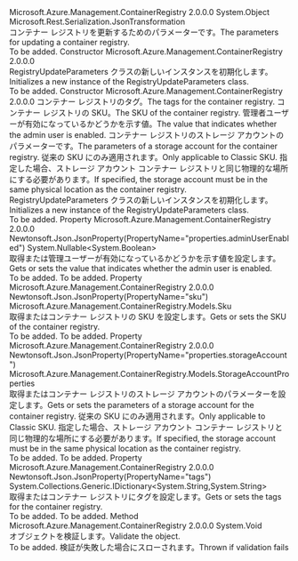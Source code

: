 <Type Name="RegistryUpdateParameters" FullName="Microsoft.Azure.Management.ContainerRegistry.Models.RegistryUpdateParameters">
  <TypeSignature Language="C#" Value="public class RegistryUpdateParameters" />
  <TypeSignature Language="ILAsm" Value=".class public auto ansi beforefieldinit RegistryUpdateParameters extends System.Object" />
  <TypeSignature Language="DocId" Value="T:Microsoft.Azure.Management.ContainerRegistry.Models.RegistryUpdateParameters" />
  <TypeSignature Language="VB.NET" Value="Public Class RegistryUpdateParameters" />
  <TypeSignature Language="F#" Value="type RegistryUpdateParameters = class" />
  <AssemblyInfo>
    <AssemblyName>Microsoft.Azure.Management.ContainerRegistry</AssemblyName>
    <AssemblyVersion>2.0.0.0</AssemblyVersion>
  </AssemblyInfo>
  <Base>
    <BaseTypeName>System.Object</BaseTypeName>
  </Base>
  <Interfaces />
  <Attributes>
    <Attribute>
      <AttributeName>Microsoft.Rest.Serialization.JsonTransformation</AttributeName>
    </Attribute>
  </Attributes>
  <Docs>
    <summary>
            <span data-ttu-id="73819-101">コンテナー レジストリを更新するためのパラメーターです。</span><span class="sxs-lookup"><span data-stu-id="73819-101">The parameters for updating a container registry.</span></span>
            </summary>
    <remarks>To be added.</remarks>
  </Docs>
  <Members>
    <Member MemberName=".ctor">
      <MemberSignature Language="C#" Value="public RegistryUpdateParameters ();" />
      <MemberSignature Language="ILAsm" Value=".method public hidebysig specialname rtspecialname instance void .ctor() cil managed" />
      <MemberSignature Language="DocId" Value="M:Microsoft.Azure.Management.ContainerRegistry.Models.RegistryUpdateParameters.#ctor" />
      <MemberSignature Language="VB.NET" Value="Public Sub New ()" />
      <MemberType>Constructor</MemberType>
      <AssemblyInfo>
        <AssemblyName>Microsoft.Azure.Management.ContainerRegistry</AssemblyName>
        <AssemblyVersion>2.0.0.0</AssemblyVersion>
      </AssemblyInfo>
      <Parameters />
      <Docs>
        <summary>
            <span data-ttu-id="73819-102">RegistryUpdateParameters クラスの新しいインスタンスを初期化します。</span><span class="sxs-lookup"><span data-stu-id="73819-102">Initializes a new instance of the RegistryUpdateParameters class.</span></span>
            </summary>
        <remarks>To be added.</remarks>
      </Docs>
    </Member>
    <Member MemberName=".ctor">
      <MemberSignature Language="C#" Value="public RegistryUpdateParameters (System.Collections.Generic.IDictionary&lt;string,string&gt; tags = null, Microsoft.Azure.Management.ContainerRegistry.Models.Sku sku = null, Nullable&lt;bool&gt; adminUserEnabled = null, Microsoft.Azure.Management.ContainerRegistry.Models.StorageAccountProperties storageAccount = null);" />
      <MemberSignature Language="ILAsm" Value=".method public hidebysig specialname rtspecialname instance void .ctor(class System.Collections.Generic.IDictionary`2&lt;string, string&gt; tags, class Microsoft.Azure.Management.ContainerRegistry.Models.Sku sku, valuetype System.Nullable`1&lt;bool&gt; adminUserEnabled, class Microsoft.Azure.Management.ContainerRegistry.Models.StorageAccountProperties storageAccount) cil managed" />
      <MemberSignature Language="DocId" Value="M:Microsoft.Azure.Management.ContainerRegistry.Models.RegistryUpdateParameters.#ctor(System.Collections.Generic.IDictionary{System.String,System.String},Microsoft.Azure.Management.ContainerRegistry.Models.Sku,System.Nullable{System.Boolean},Microsoft.Azure.Management.ContainerRegistry.Models.StorageAccountProperties)" />
      <MemberSignature Language="F#" Value="new Microsoft.Azure.Management.ContainerRegistry.Models.RegistryUpdateParameters : System.Collections.Generic.IDictionary&lt;string, string&gt; * Microsoft.Azure.Management.ContainerRegistry.Models.Sku * Nullable&lt;bool&gt; * Microsoft.Azure.Management.ContainerRegistry.Models.StorageAccountProperties -&gt; Microsoft.Azure.Management.ContainerRegistry.Models.RegistryUpdateParameters" Usage="new Microsoft.Azure.Management.ContainerRegistry.Models.RegistryUpdateParameters (tags, sku, adminUserEnabled, storageAccount)" />
      <MemberType>Constructor</MemberType>
      <AssemblyInfo>
        <AssemblyName>Microsoft.Azure.Management.ContainerRegistry</AssemblyName>
        <AssemblyVersion>2.0.0.0</AssemblyVersion>
      </AssemblyInfo>
      <Parameters>
        <Parameter Name="tags" Type="System.Collections.Generic.IDictionary&lt;System.String,System.String&gt;" />
        <Parameter Name="sku" Type="Microsoft.Azure.Management.ContainerRegistry.Models.Sku" />
        <Parameter Name="adminUserEnabled" Type="System.Nullable&lt;System.Boolean&gt;" />
        <Parameter Name="storageAccount" Type="Microsoft.Azure.Management.ContainerRegistry.Models.StorageAccountProperties" />
      </Parameters>
      <Docs>
        <param name="tags"><span data-ttu-id="73819-103">コンテナー レジストリのタグ。</span><span class="sxs-lookup"><span data-stu-id="73819-103">The tags for the container registry.</span></span></param>
        <param name="sku"><span data-ttu-id="73819-104">コンテナー レジストリの SKU。</span><span class="sxs-lookup"><span data-stu-id="73819-104">The SKU of the container registry.</span></span></param>
        <param name="adminUserEnabled"><span data-ttu-id="73819-105">管理者ユーザーが有効になっているかどうかを示す値。</span><span class="sxs-lookup"><span data-stu-id="73819-105">The value that indicates whether the admin user is enabled.</span></span></param>
        <param name="storageAccount"><span data-ttu-id="73819-106">コンテナー レジストリのストレージ アカウントのパラメーターです。</span><span class="sxs-lookup"><span data-stu-id="73819-106">The parameters of a storage account for the container registry.</span></span> <span data-ttu-id="73819-107">従来の SKU にのみ適用されます。</span><span class="sxs-lookup"><span data-stu-id="73819-107">Only applicable to Classic SKU.</span></span> <span data-ttu-id="73819-108">指定した場合、ストレージ アカウント コンテナー レジストリと同じ物理的な場所にする必要があります。</span><span class="sxs-lookup"><span data-stu-id="73819-108">If specified, the storage account must be in the same physical location as the container registry.</span></span></param>
        <summary>
            <span data-ttu-id="73819-109">RegistryUpdateParameters クラスの新しいインスタンスを初期化します。</span><span class="sxs-lookup"><span data-stu-id="73819-109">Initializes a new instance of the RegistryUpdateParameters class.</span></span>
            </summary>
        <remarks>To be added.</remarks>
      </Docs>
    </Member>
    <Member MemberName="AdminUserEnabled">
      <MemberSignature Language="C#" Value="public Nullable&lt;bool&gt; AdminUserEnabled { get; set; }" />
      <MemberSignature Language="ILAsm" Value=".property instance valuetype System.Nullable`1&lt;bool&gt; AdminUserEnabled" />
      <MemberSignature Language="DocId" Value="P:Microsoft.Azure.Management.ContainerRegistry.Models.RegistryUpdateParameters.AdminUserEnabled" />
      <MemberSignature Language="VB.NET" Value="Public Property AdminUserEnabled As Nullable(Of Boolean)" />
      <MemberSignature Language="F#" Value="member this.AdminUserEnabled : Nullable&lt;bool&gt; with get, set" Usage="Microsoft.Azure.Management.ContainerRegistry.Models.RegistryUpdateParameters.AdminUserEnabled" />
      <MemberType>Property</MemberType>
      <AssemblyInfo>
        <AssemblyName>Microsoft.Azure.Management.ContainerRegistry</AssemblyName>
        <AssemblyVersion>2.0.0.0</AssemblyVersion>
      </AssemblyInfo>
      <Attributes>
        <Attribute>
          <AttributeName>Newtonsoft.Json.JsonProperty(PropertyName="properties.adminUserEnabled")</AttributeName>
        </Attribute>
      </Attributes>
      <ReturnValue>
        <ReturnType>System.Nullable&lt;System.Boolean&gt;</ReturnType>
      </ReturnValue>
      <Docs>
        <summary>
            <span data-ttu-id="73819-110">取得または管理ユーザーが有効になっているかどうかを示す値を設定します。</span><span class="sxs-lookup"><span data-stu-id="73819-110">Gets or sets the value that indicates whether the admin user is enabled.</span></span>
            </summary>
        <value>To be added.</value>
        <remarks>To be added.</remarks>
      </Docs>
    </Member>
    <Member MemberName="Sku">
      <MemberSignature Language="C#" Value="public Microsoft.Azure.Management.ContainerRegistry.Models.Sku Sku { get; set; }" />
      <MemberSignature Language="ILAsm" Value=".property instance class Microsoft.Azure.Management.ContainerRegistry.Models.Sku Sku" />
      <MemberSignature Language="DocId" Value="P:Microsoft.Azure.Management.ContainerRegistry.Models.RegistryUpdateParameters.Sku" />
      <MemberSignature Language="VB.NET" Value="Public Property Sku As Sku" />
      <MemberSignature Language="F#" Value="member this.Sku : Microsoft.Azure.Management.ContainerRegistry.Models.Sku with get, set" Usage="Microsoft.Azure.Management.ContainerRegistry.Models.RegistryUpdateParameters.Sku" />
      <MemberType>Property</MemberType>
      <AssemblyInfo>
        <AssemblyName>Microsoft.Azure.Management.ContainerRegistry</AssemblyName>
        <AssemblyVersion>2.0.0.0</AssemblyVersion>
      </AssemblyInfo>
      <Attributes>
        <Attribute>
          <AttributeName>Newtonsoft.Json.JsonProperty(PropertyName="sku")</AttributeName>
        </Attribute>
      </Attributes>
      <ReturnValue>
        <ReturnType>Microsoft.Azure.Management.ContainerRegistry.Models.Sku</ReturnType>
      </ReturnValue>
      <Docs>
        <summary>
            <span data-ttu-id="73819-111">取得またはコンテナー レジストリの SKU を設定します。</span><span class="sxs-lookup"><span data-stu-id="73819-111">Gets or sets the SKU of the container registry.</span></span>
            </summary>
        <value>To be added.</value>
        <remarks>To be added.</remarks>
      </Docs>
    </Member>
    <Member MemberName="StorageAccount">
      <MemberSignature Language="C#" Value="public Microsoft.Azure.Management.ContainerRegistry.Models.StorageAccountProperties StorageAccount { get; set; }" />
      <MemberSignature Language="ILAsm" Value=".property instance class Microsoft.Azure.Management.ContainerRegistry.Models.StorageAccountProperties StorageAccount" />
      <MemberSignature Language="DocId" Value="P:Microsoft.Azure.Management.ContainerRegistry.Models.RegistryUpdateParameters.StorageAccount" />
      <MemberSignature Language="VB.NET" Value="Public Property StorageAccount As StorageAccountProperties" />
      <MemberSignature Language="F#" Value="member this.StorageAccount : Microsoft.Azure.Management.ContainerRegistry.Models.StorageAccountProperties with get, set" Usage="Microsoft.Azure.Management.ContainerRegistry.Models.RegistryUpdateParameters.StorageAccount" />
      <MemberType>Property</MemberType>
      <AssemblyInfo>
        <AssemblyName>Microsoft.Azure.Management.ContainerRegistry</AssemblyName>
        <AssemblyVersion>2.0.0.0</AssemblyVersion>
      </AssemblyInfo>
      <Attributes>
        <Attribute>
          <AttributeName>Newtonsoft.Json.JsonProperty(PropertyName="properties.storageAccount")</AttributeName>
        </Attribute>
      </Attributes>
      <ReturnValue>
        <ReturnType>Microsoft.Azure.Management.ContainerRegistry.Models.StorageAccountProperties</ReturnType>
      </ReturnValue>
      <Docs>
        <summary>
            <span data-ttu-id="73819-112">取得またはコンテナー レジストリのストレージ アカウントのパラメーターを設定します。</span><span class="sxs-lookup"><span data-stu-id="73819-112">Gets or sets the parameters of a storage account for the container registry.</span></span> <span data-ttu-id="73819-113">従来の SKU にのみ適用されます。</span><span class="sxs-lookup"><span data-stu-id="73819-113">Only applicable to Classic SKU.</span></span> <span data-ttu-id="73819-114">指定した場合、ストレージ アカウント コンテナー レジストリと同じ物理的な場所にする必要があります。</span><span class="sxs-lookup"><span data-stu-id="73819-114">If specified, the storage account must be in the same physical location as the container registry.</span></span>
            </summary>
        <value>To be added.</value>
        <remarks>To be added.</remarks>
      </Docs>
    </Member>
    <Member MemberName="Tags">
      <MemberSignature Language="C#" Value="public System.Collections.Generic.IDictionary&lt;string,string&gt; Tags { get; set; }" />
      <MemberSignature Language="ILAsm" Value=".property instance class System.Collections.Generic.IDictionary`2&lt;string, string&gt; Tags" />
      <MemberSignature Language="DocId" Value="P:Microsoft.Azure.Management.ContainerRegistry.Models.RegistryUpdateParameters.Tags" />
      <MemberSignature Language="VB.NET" Value="Public Property Tags As IDictionary(Of String, String)" />
      <MemberSignature Language="F#" Value="member this.Tags : System.Collections.Generic.IDictionary&lt;string, string&gt; with get, set" Usage="Microsoft.Azure.Management.ContainerRegistry.Models.RegistryUpdateParameters.Tags" />
      <MemberType>Property</MemberType>
      <AssemblyInfo>
        <AssemblyName>Microsoft.Azure.Management.ContainerRegistry</AssemblyName>
        <AssemblyVersion>2.0.0.0</AssemblyVersion>
      </AssemblyInfo>
      <Attributes>
        <Attribute>
          <AttributeName>Newtonsoft.Json.JsonProperty(PropertyName="tags")</AttributeName>
        </Attribute>
      </Attributes>
      <ReturnValue>
        <ReturnType>System.Collections.Generic.IDictionary&lt;System.String,System.String&gt;</ReturnType>
      </ReturnValue>
      <Docs>
        <summary>
            <span data-ttu-id="73819-115">取得またはコンテナー レジストリにタグを設定します。</span><span class="sxs-lookup"><span data-stu-id="73819-115">Gets or sets the tags for the container registry.</span></span>
            </summary>
        <value>To be added.</value>
        <remarks>To be added.</remarks>
      </Docs>
    </Member>
    <Member MemberName="Validate">
      <MemberSignature Language="C#" Value="public virtual void Validate ();" />
      <MemberSignature Language="ILAsm" Value=".method public hidebysig newslot virtual instance void Validate() cil managed" />
      <MemberSignature Language="DocId" Value="M:Microsoft.Azure.Management.ContainerRegistry.Models.RegistryUpdateParameters.Validate" />
      <MemberSignature Language="VB.NET" Value="Public Overridable Sub Validate ()" />
      <MemberSignature Language="F#" Value="abstract member Validate : unit -&gt; unit&#xA;override this.Validate : unit -&gt; unit" Usage="registryUpdateParameters.Validate " />
      <MemberType>Method</MemberType>
      <AssemblyInfo>
        <AssemblyName>Microsoft.Azure.Management.ContainerRegistry</AssemblyName>
        <AssemblyVersion>2.0.0.0</AssemblyVersion>
      </AssemblyInfo>
      <ReturnValue>
        <ReturnType>System.Void</ReturnType>
      </ReturnValue>
      <Parameters />
      <Docs>
        <summary>
            <span data-ttu-id="73819-116">オブジェクトを検証します。</span><span class="sxs-lookup"><span data-stu-id="73819-116">Validate the object.</span></span>
            </summary>
        <remarks>To be added.</remarks>
        <exception cref="T:Microsoft.Rest.ValidationException">
            <span data-ttu-id="73819-117">検証が失敗した場合にスローされます。</span><span class="sxs-lookup"><span data-stu-id="73819-117">Thrown if validation fails</span></span>
            </exception>
      </Docs>
    </Member>
  </Members>
</Type>